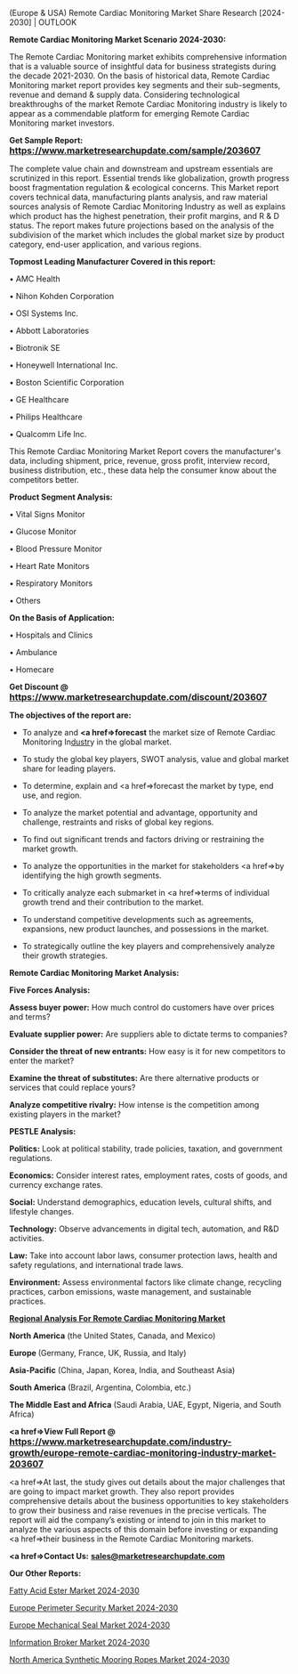  (Europe & USA) Remote Cardiac Monitoring Market Share Research [2024-2030] | OUTLOOK

<strong>Remote Cardiac Monitoring Market Scenario 2024-2030:</strong>

The Remote Cardiac Monitoring market exhibits comprehensive information that is a valuable source of insightful data for business strategists during the decade 2021-2030. On the basis of historical data, Remote Cardiac Monitoring market report provides key segments and their sub-segments, revenue and demand &amp; supply data. Considering technological breakthroughs of the market Remote Cardiac Monitoring industry is likely to appear as a commendable platform for emerging Remote Cardiac Monitoring market investors.

<strong>Get Sample Report: <a href=https://www.marketresearchupdate.com/sample/203607><font size=3 color=#0000ff>https://www.marketresearchupdate.com/sample/203607</font></a></strong>

The complete value chain and downstream and upstream essentials are scrutinized in this report. Essential trends like globalization, growth progress boost fragmentation regulation &amp; ecological concerns. This Market report covers technical data, manufacturing plants analysis, and raw material sources analysis of Remote Cardiac Monitoring Industry as well as explains which product has the highest penetration, their profit margins, and R & D status. The report makes future projections based on the analysis of the subdivision of the market which includes the global market size by product category, end-user application, and various regions.

<strong>Topmost Leading Manufacturer Covered in this report:</strong>

• AMC Health

• Nihon Kohden Corporation

• OSI Systems Inc.

• Abbott Laboratories

• Biotronik SE

• Honeywell International Inc.

• Boston Scientific Corporation

• GE Healthcare

• Philips Healthcare

• Qualcomm Life Inc.

This Remote Cardiac Monitoring Market Report covers the manufacturer's data, including shipment, price, revenue, gross profit, interview record, business distribution, etc., these data help the consumer know about the competitors better.

<strong>Product Segment Analysis: </strong>

• Vital Signs Monitor

• Glucose Monitor

• Blood Pressure Monitor

• Heart Rate Monitors

• Respiratory Monitors

• Others

<strong>On the Basis of Application:</strong>

• Hospitals and Clinics

• Ambulance

• Homecare

<strong>Get Discount @ <a href=https://www.marketresearchupdate.com/discount/203607><font size=3 color=#0000ff>https://www.marketresearchupdate.com/discount/203607</font></a></strong>

<strong><b>The objectives of the report are:</b></strong>

- To analyze and <strong><a href=><strong>forecast</strong></a></strong> the market size of Remote Cardiac Monitoring In<a href=ASDF991299>dustr</a>y in the global market.

- To study the global key players, SWOT analysis, value and global market share for leading players.

- To determine, explain and <a href=>forecast</a> the market by type, end use, and region.

- To analyze the market potential and advantage, opportunity and challenge, restraints and risks of global key regions.

- To find out significant trends and factors driving or restraining the market growth.

- To analyze the opportunities in the market for stakeholders <a href=>by</a> identifying the high growth segments.

- To critically analyze each submarket in <a href=>terms</a> of individual growth trend and their contribution to the market.

- To understand competitive developments such as agreements, expansions, new product launches, and possessions in the market.

- To strategically outline the key players and comprehensively analyze their growth strategies.

<strong>Remote Cardiac Monitoring Market Analysis:</strong>

<strong>Five Forces Analysis:</strong>

<strong>Assess buyer power:</strong> How much control do customers have over prices and terms?

<strong>Evaluate supplier power:</strong> Are suppliers able to dictate terms to companies?

<strong>Consider the threat of new entrants:</strong> How easy is it for new competitors to enter the market?

<strong>Examine the threat of substitutes:</strong> Are there alternative products or services that could replace yours?

<strong>Analyze competitive rivalry:</strong> How intense is the competition among existing players in the market?

<strong>PESTLE Analysis:</strong>

<strong>Politics:</strong> Look at political stability, trade policies, taxation, and government regulations.

<strong>Economics:</strong> Consider interest rates, employment rates, costs of goods, and currency exchange rates.

<strong>Social:</strong> Understand demographics, education levels, cultural shifts, and lifestyle changes.

<strong>Technology:</strong> Observe advancements in digital tech, automation, and R&D activities.

<strong>Law:</strong> Take into account labor laws, consumer protection laws, health and safety regulations, and international trade laws.

<strong>Environment:</strong> Assess environmental factors like climate change, recycling practices, carbon emissions, waste management, and sustainable practices.

<strong><u><b>Regional Analysis For Remote Cardiac Monitoring Market</b></u></strong>

<strong><b>North America</b></strong> (the United States, Canada, and Mexico)

<strong><b>Europe </b></strong>(Germany, France, UK, Russia, and Italy)

<strong><b>Asia-Pacific</b></strong> (China, Japan, Korea, India, and Southeast Asia)

<strong><b>South America</b></strong> (Brazil, Argentina, Colombia, etc.)

<strong><b>The Middle East and Africa</b></strong> (Saudi Arabia, UAE, Egypt, Nigeria, and South Africa)

<strong><a href=>View Full Report</a> @ <a href=https://www.marketresearchupdate.com/industry-growth/europe-remote-cardiac-monitoring-industry-market-203607><font size=3 color=#0000ff>https://www.marketresearchupdate.com/industry-growth/europe-remote-cardiac-monitoring-industry-market-203607</font></a></strong>

<a href=>At last,</a> the study gives out details about the major challenges that are going to impact market growth. They also report provides comprehensive details about the business opportunities to key stakeholders to grow their business and raise revenues in the precise verticals. The report will aid the company’s existing or intend to join in this market to analyze the various aspects of this domain before investing or expanding <a href=>their</a> business in the Remote Cardiac Monitoring markets.

<strong><a href=>Contact Us:</a></strong>
<strong>sales@marketresearchupdate.com</strong>

<strong>Our Other Reports:</strong>

<a href=https://www.linkedin.com/pulse/fatty-acid-ester-market-trends-2023-key-takeaways>Fatty Acid Ester Market 2024-2030</a>

<a href=https://www.linkedin.com/pulse/europe-perimeter-security-market-size-upcoming-growth>Europe Perimeter Security Market 2024-2030</a>

<a href=https://www.linkedin.com/pulse/europe-mechanical-seal-market-2023-booming-across-globe>Europe Mechanical Seal Market 2024-2030</a>

<a href=https://www.linkedin.com/pulse/information-broker-market-statistics-alihf/>Information Broker Market 2024-2030</a>

<a href=https://www.linkedin.com/pulse/north-america-synthetic-mooring-ropes-market-xrxif/>North America Synthetic Mooring Ropes Market 2024-2030</a>

